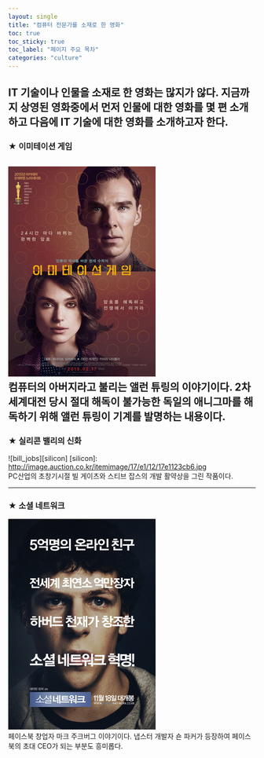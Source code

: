 ```yaml
---
layout: single
title: "컴퓨터 전문가를 소재로 한 영화"
toc: true
toc_sticky: true
toc_label: "페이지 주요 목차"
categories: "culture"
---
```


IT 기술이나 인물을 소재로 한 영화는 많지가 않다. 지금까지 상영된 영화중에서 먼저 인물에 대한 영화를 몇 편 소개하고 다음에 IT 기술에 대한 영화를 소개하고자 한다.
---
### ★ 이미테이션 게임
![allen](/assets/images/allen.png)  
컴퓨터의 아버지라고 불리는 앨런 튜링의 이야기이다. 2차 세계대전 당시 절대 해독이 불가능한 독일의 애니그마를 해독하기 위해 앨런 튜링이 기계를 발명하는 내용이다.
---
### ★ 실리콘 밸리의 신화
![bill_jobs][silicon]
[silicon]: http://image.auction.co.kr/itemimage/17/e1/12/17e1123cb6.jpg   
PC산업의 초창기시절 빌 게이츠와 스티브 잡스의 개발 활약상을 그린 작품이다.

---
### ★ 소셜 네트워크
[![mark](/assets/images/mark.png "더 자세한 내용을 원하시면 방문해 보세요")](https://topclass.chosun.com/board/view.asp?catecode=J&tnu=201901100028)  
페이스북 창업자 마크 주크버그 이야기이다. 냅스터 개발자 숀 파커가 등장하여 페이스북의 초대 CEO가 되는 부분도 흥미롭다.
